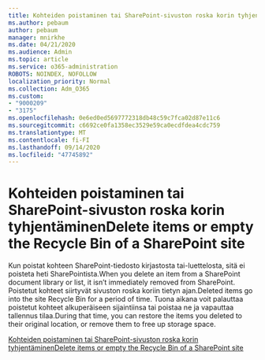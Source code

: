 ```yaml
---
title: Kohteiden poistaminen tai SharePoint-sivuston roska korin tyhjentäminen
ms.author: pebaum
author: pebaum
manager: mnirkhe
ms.date: 04/21/2020
ms.audience: Admin
ms.topic: article
ms.service: o365-administration
ROBOTS: NOINDEX, NOFOLLOW
localization_priority: Normal
ms.collection: Adm_O365
ms.custom:
- "9000209"
- "3175"
ms.openlocfilehash: 0e6ed0ed5697772318db48c59c7fca02d87e11c6
ms.sourcegitcommit: c6692ce0fa1358ec3529e59ca0ecdfdea4cdc759
ms.translationtype: MT
ms.contentlocale: fi-FI
ms.lasthandoff: 09/14/2020
ms.locfileid: "47745892"
---
```

# <a name="delete-items-or-empty-the-recycle-bin-of-a-sharepoint-site"></a><span data-ttu-id="1c106-102">Kohteiden poistaminen tai SharePoint-sivuston roska korin tyhjentäminen</span><span class="sxs-lookup"><span data-stu-id="1c106-102">Delete items or empty the Recycle Bin of a SharePoint site</span></span> 

<span data-ttu-id="1c106-103">Kun poistat kohteen SharePoint-tiedosto kirjastosta tai-luettelosta, sitä ei poisteta heti SharePointista.</span><span class="sxs-lookup"><span data-stu-id="1c106-103">When you delete an item from a SharePoint document library or list, it isn’t immediately removed from SharePoint.</span></span> <span data-ttu-id="1c106-104">Poistetut kohteet siirtyvät sivuston roska koriin tietyn ajan.</span><span class="sxs-lookup"><span data-stu-id="1c106-104">Deleted items go into the site Recycle Bin for a period of time.</span></span> <span data-ttu-id="1c106-105">Tuona aikana voit palauttaa poistetut kohteet alkuperäiseen sijaintiinsa tai poistaa ne ja vapauttaa tallennus tilaa.</span><span class="sxs-lookup"><span data-stu-id="1c106-105">During that time, you can restore the items you deleted to their original location, or remove them to free up storage space.</span></span>

[<span data-ttu-id="1c106-106">Kohteiden poistaminen tai SharePoint-sivuston roska korin tyhjentäminen</span><span class="sxs-lookup"><span data-stu-id="1c106-106">Delete items or empty the Recycle Bin of a SharePoint site</span></span>](https://support.office.com/article/2e713599-d13e-40d6-96dc-66f0a366f74e)